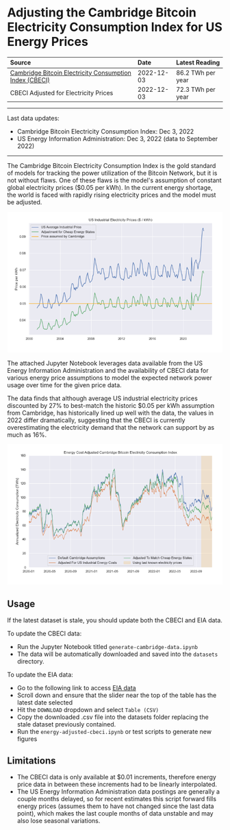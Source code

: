 # Adjusting the Cambridge Bitcoin Electricity Consumption Index for US Energy Prices


| Source | Date | Latest Reading |
|:------------------------------------|:---------------------------------------------|:---------------------------------------------|
| [Cambridge Bitcoin Electricity Consumption Index (CBECI)](https://ccaf.io/cbeci/index) | 2022-12-03 | 86.2 TWh per year |
| CBECI Adjusted for Electricity Prices | 2022-12-03 | 72.3 TWh per year |


--- 

Last data updates:
- Cambridge Bitcoin Electricity Consumption Index: Dec 3, 2022
- US Energy Information Administration: Dec 3, 2022 (data to September 2022)

---

The Cambridge Bitcoin Electricity Consumption Index is the gold standard of models for tracking the power utilization of the Bitcoin Network, but it is not without flaws. One of these flaws is the model's assumption of constant global electricity prices ($0.05 per kWh). In the current energy shortage, the world is faced with rapidly rising electricity prices and the model must be adjusted.

![Rising Electricity Prices](./tmp-figures/electricity-rates.png)

The attached Jupyter Notebook leverages data available from the US Energy Information Administration and the availability of CBECI data for various energy price assumptions to model the expected network power usage over time for the given price data. 

The data finds that although average US industrial electricity prices discounted by 27% to best-match the historic $0.05 per kWh assumption from Cambridge, has historically lined up well with the data, the values in 2022 differ dramatically, suggesting that the CBECI is currently overestimating the electricity demand that the network can support by as much as 16%.

![Rising Electricity Prices](./tmp-figures/cbeci-adjusted-recent.png)


## Usage

If the latest dataset is stale, you should update both the CBECI and EIA data. 

To update the CBECI data:
- Run the Jupyter Notebook titled `generate-cambridge-data.ipynb`
- The data will be automatically downloaded and saved into the `datasets` directory.

To update the EIA data: 
- Go to the following link to access [EIA data](https://www.eia.gov/electricity/data/browser/#/topic/7?agg=0,1&geo=g&endsec=2&linechart=ELEC.PRICE.US-IND.M&columnchart=ELEC.PRICE.US-IND.M&map=ELEC.PRICE.US-IND.M&freq=M&start=201001&ctype=map&ltype=pin&rtype=s&pin=&rse=0&maptype=0)
- Scroll down and ensure that the slider near the top of the table has the latest date selected
- Hit the `DOWNLOAD` dropdown and select `Table (CSV)` 
- Copy the downloaded .csv file into the datasets folder replacing the stale dataset previously contained.
- Run the `energy-adjusted-cbeci.ipynb` or test scripts to generate new figures

## Limitations

- The CBECI data is only available at $0.01 increments, therefore energy price data in between these increments had to be linearly interpolated.
- The US Energy Information Administration data postings are generally a couple months delayed, so for recent estimates this script forward fills energy prices (assumes them to have not changed since the last data point), which makes the last couple months of data unstable and may also lose seasonal variations.
